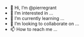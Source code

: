 - 👋 Hi, I’m @pierregrant
- 👀 I’m interested in ...
- 🌱 I’m currently learning ...
- 💞️ I’m looking to collaborate on ...
- 📫 How to reach me ...

<!---
pierregrant/pierregrant is a ✨ special ✨ repository because its `README.md` (this file) appears on your GitHub profile.
You can click the Preview link to take a look at your changes.
--->
